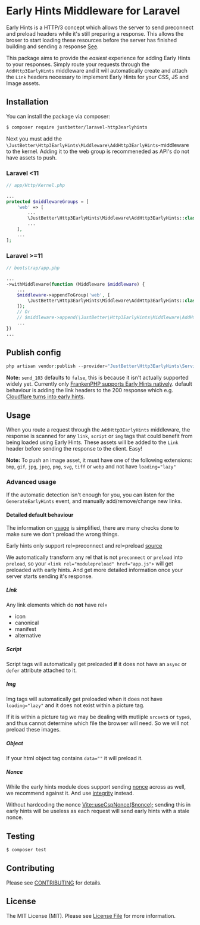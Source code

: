 # Early Hints Middleware for Laravel

Early Hints is a HTTP/3 concept which allows the server to send preconnect and preload headers while it's still preparing a response.
This allows the broser to start loading these resources before the server has finished building and sending a response
[See](https://developer.mozilla.org/en-US/docs/Web/HTTP/Status/103).

This package aims to provide the _easiest_ experience for adding Early Hints to your responses.
Simply route your requests through the `AddHttp3EarlyHints` middleware and it will automatically create and attach the `Link` headers necessary to implement Early Hints for your CSS, JS and Image assets.

## Installation

You can install the package via composer:
``` bash
$ composer require justbetter/laravel-http3earlyhints
```

Next you must add the `\JustBetter\Http3EarlyHints\Middleware\AddHttp3EarlyHints`-middleware to the kernel. Adding it to the web group is recommeneded as API's do not have assets to push.
### Laravel <11
```php
// app/Http/Kernel.php

...
protected $middlewareGroups = [
    'web' => [
        ...
        \JustBetter\Http3EarlyHints\Middleware\AddHttp3EarlyHints::class,
        ...
    ],
    ...
];
```

### Laravel >=11
```php
// bootstrap/app.php

...
->withMiddleware(function (Middleware $middleware) {
    ...
    $middleware->appendToGroup('web', [
        \JustBetter\Http3EarlyHints\Middleware\AddHttp3EarlyHints::class,
    ]);
    // Or
    // $middleware->append(\JustBetter\Http3EarlyHints\Middleware\AddHttp3EarlyHints::class);
    ...
})
...
```

## Publish config

```php
php artisan vendor:publish --provider="JustBetter\Http3EarlyHints\ServiceProvider"
```

**Note:** `send_103` defaults to `false`, this is because it isn't actually supported widely yet. Currently only [FrankenPHP supports Early Hints natively](https://frankenphp.dev/docs/early-hints/).
default behaviour is adding the link headers to the 200 response which e.g. [Cloudflare turns into early hints](https://developers.cloudflare.com/cache/advanced-configuration/early-hints/#generate-early-hints).

## Usage

When you route a request through the `AddHttp3EarlyHints` middleware, the response is scanned for any `link`, `script` or `img` tags that could benefit from being loaded using Early Hints.
These assets will be added to the `Link` header before sending the response to the client. Easy!

**Note:** To push an image asset, it must have one of the following extensions: `bmp`, `gif`, `jpg`, `jpeg`, `png`, `svg`, `tiff` or `webp` and not have `loading="lazy"`

### Advanced usage

If the automatic detection isn't enough for you, you can listen for the `GenerateEarlyHints` event, and manually add/remove/change new links.

#### Detailed default behaviour

The information on [usage](#usage) is simplified, there are many checks done to make sure we don't preload the wrong things.

Early hints only support rel=preconnect and rel=preload [source](https://developer.mozilla.org/en-US/docs/Web/HTTP/Status/103#browser_compatibility)

We automatically transform any rel that is not `preconnect` or `preload` into `preload`, so your `<link rel="modulepreload" href="app.js">` will get preloaded with early hints. And get more detailed information once your server starts sending it's response.

##### Link

Any link elements which do **not** have rel=
- icon
- canonical
- manifest
- alternative

##### Script

Script tags will automatically get preloaded **if** it does not have an `async` or `defer` attribute attached to it.

##### Img

Img tags will automatically get preloaded when it does not have `loading="lazy"` and it does not exist within a picture tag.

If it is within a picture tag we may be dealing with mutliple `srcset`s or `type`s, and thus cannot determine which file the browser will need.
So we will not preload these images.

##### Object

If your html object tag contains `data=""` it will preload it.

##### Nonce

While the early hints module does support sending [nonce](https://laravel.com/docs/11.x/vite#content-security-policy-csp-nonce) across as well, we recommend against it. And use [integrity](https://laravel.com/docs/11.x/vite#subresource-integrity-sri) instead.

Without hardcoding the nonce
[Vite::useCspNonce($nonce);](https://laravel.com/docs/11.x/vite#content-security-policy-csp-nonce:~:text=Vite%3A%3AuseCspNonce(%24nonce)%3B)
sending this in early hints will be useless as each request will send early hints with a stale nonce.

## Testing

``` bash
$ composer test
```

## Contributing

Please see [CONTRIBUTING](CONTRIBUTING.md) for details.

## License

The MIT License (MIT). Please see [License File](LICENSE.md) for more information.

